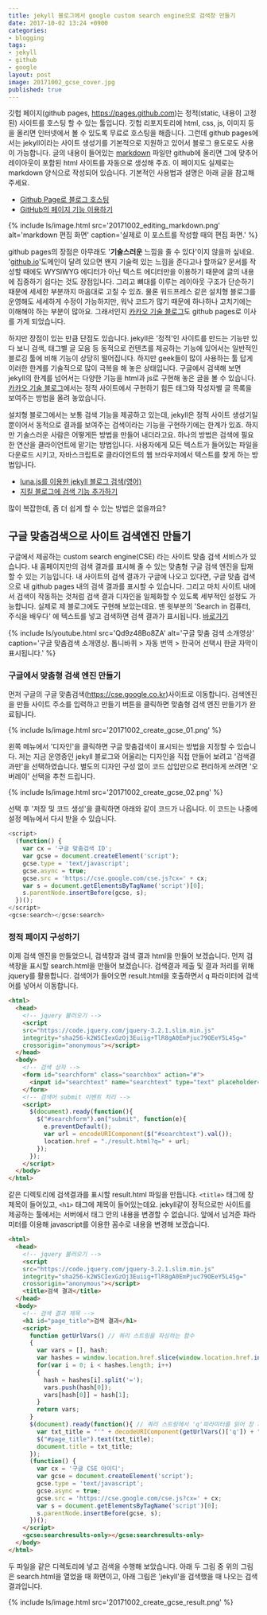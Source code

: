 ```yaml
---
title: jekyll 블로그에서 google custom search engine으로 검색창 만들기
date: 2017-10-02 13:24 +0900
categories:
- blogging
tags:
- jekyll
- github
- google
layout: post
image: 20171002_gcse_cover.jpg
published: true
---
```


깃헙 페이지(github pages, <https://pages.github.com>)는 정적(static, 내용이 고정된) 사이트를 호스팅 할 수 있는 툴입니다. 깃헙 리포지토리에 html, css, js, 이미지 등을 올리면 인터넷에서 볼 수 있도록 무료로 호스팅을 해줍니다. 그런데 github pages에서는 jekyll이라는 사이트 생성기를 기본적으로 지원하고 있어서 블로그 용도로도 사용이 가능합니다. 글의 내용이 들어있는 [markdown](https://guides.github.com/features/mastering-markdown/) 파일만 github에 올리면 그에 맞추어 레이아웃이 포함된 html 사이트를 자동으로 생성해 주죠. 이 페이지도 실제로는 markdown 양식으로 작성되어 있습니다. 기본적인 사용법과 설명은 아래 글을 참고해 주세요.

* [Github Page로 블로그 호스팅](http://gjchoi.github.io/env/Github-page%EB%A1%9C-%EB%B8%94%EB%A1%9C%EA%B7%B8-%EB%A7%8C%EB%93%A4%EA%B8%B0/)
* [GitHub의 페이지 기능 이용하기](http://dogfeet.github.io/articles/2012/github-pages.html)

{% include ls/image.html
   src='20171002_editing_markdown.png'
   alt='markdown 편집 화면'
   caption='실제로 이 포스트를 작성할 때의 편집 화면.' %}

github pages의 장점은 아무래도 '**기술스러운** 느낌을 줄 수 있다'이지 않을까 싶네요. '[github.io](github.io)'도메인이 달려 있으면 왠지 기술력 있는 느낌을 준다고나 할까요? 문서를 작성할 때에도 WYSIWYG 에디터가 아닌 텍스트 에디터만을 이용하기 때문에 글의 내용에 집중하기 쉽다는 것도 장점입니다. 그리고 뼈대를 이루는 레이아웃 구조가 단순하기 때문에 세세한 부분까지 마음대로 고칠 수 있죠. 물론 워드프레스 같은 설치형 블로그를 운영해도 세세하게 수정이 가능하지만, 워낙 코드가 많기 때문에 하나하나 고치기에는 이해해야 하는 부분이 많아요. 그래서인지 [카카오 기술 블로그](http://tech.kakao.com/2016/07/07/tech-blog-story/)도 github pages로 이사를 가게 되었습니다.

하지만 장점이 있는 만큼 단점도 있습니다. jekyll은 '정적'인 사이트를 만드는 기능만 있다 보니 검색, 태그별 글 모음 등 동적으로 컨텐츠를 제공하는 기능에 있어서는 일반적인 블로깅 툴에 비해 기능이 상당히 떨어집니다. 하지만 geek들이 많이 사용하는 툴 답게 이러한 한계를 기술적으로 많이 극복을 해 놓은 상태입니다. 구글에서 검색해 보면 jekyll의 한계를 넘어서는 다양한 기능을 html과 js로 구현해 놓은 글을 볼 수 있습니다. [카카오 기술 블로그](http://tech.kakao.com/2016/07/07/tech-blog-story/)에서는 정적 사이트에서 구현하기 힘든 태그와 작성자별 글 목록을 보여주는 방법을 올려 놓았습니다.

설치형 블로그에서는 보통 검색 기능을 제공하고 있는데, jekyll은 정적 사이트 생성기일 뿐이어서 동적으로 결과를 보여주는 검색이라는 기능을 구현하기에는 한계가 있죠. 하지만 기술스러운 사람은 어떻게든 방법을 만들어 내더라고요. 하나의 방법은 검색에 필요한 연산을 클라이언트에 맡기는 방법입니다. 사용자에게 모든 텍스트가 들어있는 파일을 다운로드 시키고, 자바스크립트로 클라이언트의 웹 브라우저에서 텍스트를 찾게 하는 방법입니다.

* [luna.js를 이용한 jekyll 블로그 검색(영어)](https://learn.cloudcannon.com/jekyll/jekyll-search-using-lunr-js/)
* [지킬 블로그에 검색 기능 추가하기](https://imyeonn.github.io/blog/blog/30/)

많이 복잡한데, 좀 더 쉽게 할 수 있는 방법은 없을까요?

## 구글 맞춤검색으로 사이트 검색엔진 만들기

구글에서 제공하는 custom search engine(CSE) 라는 사이트 맞춤 검색 서비스가 있습니다. 내 홈페이지만의 검색 결과를 표시해 줄 수 있는 맞춤형 구글 검색 엔진을 탑재할 수 있는 기능입니다. 내 사이트의 검색 결과가 구글에 나오고 있다면, 구글 맞춤 검색으로 내 github pages 내의 검색 결과를 표시할 수 있습니다. 그리고 마치 사이트 내에서 검색이 작동하는 것처럼 검색 결과 디자인을 일체화할 수 있도록 세부적인 설정도 가능합니다. 실제로 제 블로그에도 구현해 보았는데요. 맨 윗부분의 'Search in 컴퓨터, 주식을 배우다' 에 텍스트를 넣고 검색하면 검색 결과가 표시됩니다. [바로가기](#searchtext) 

{% include ls/youtube.html
   src='Qd9z48Bo8ZA'
   alt='구글 맞춤 검색 소개영상'
   caption='구글 맞춤검색 소개영상. 톱니바퀴 > 자동 번역 > 한국어 선택시 한글 자막이 표시됩니다.' %}

### 구글에서 맞춤형 검색 엔진 만들기

먼저 구글의 구글 맞춤검색(<https://cse.google.co.kr>)사이트로 이동합니다. 검색엔진을 만들 사이트 주소를 입력하고 만들기 버튼을 클릭하면 맞춤형 검색 엔진 만들기가 완료됩니다.

{% include ls/image.html
   src='20171002_create_gcse_01.png' %}

왼쪽 메뉴에서 '디자인'을 클릭하면 구글 맞춤검색이 표시되는 방법을 지정할 수 있습니다. 저는 지금 운영중인 jekyll 블로그와 어울리는 디자인을 직접 만들어 보려고 '검색결과만'을 선택하였습니다. 별도의 디자인 구성 없이 코드 삽입만으로 편리하게 쓰려면 '오버레이' 선택을 추천 드립니다.

{% include ls/image.html
   src='20171002_create_gcse_02.png' %}

선택 후 '저장 및 코드 생성'을 클릭하면 아래와 같이 코드가 나옵니다. 이 코드는 나중에 설정 메뉴에서 다시 받을 수 있습니다.

```javascript
<script>
  (function() {
    var cx = '구글 맞춤검색 ID';
    var gcse = document.createElement('script');
    gcse.type = 'text/javascript';
    gcse.async = true;
    gcse.src = 'https://cse.google.com/cse.js?cx=' + cx;
    var s = document.getElementsByTagName('script')[0];
    s.parentNode.insertBefore(gcse, s);
  })();
</script>
<gcse:search></gcse:search>
```

### 정적 페이지 구성하기

이제 검색 엔진을 만들었으니, 검색창과 검색 결과 html을 만들어 보겠습니다. 먼저 검색창을 표시할 search.html을 만들어 보겠습니다. 검색결과 제출 및 결과 처리를 위해 jquery를 활용합니다. 검색어가 들어오면 result.html을 호출하면서 q 파라미터에 검색어를 넣어서 이동합니다.

```html
<html>
  <head>
    <!-- jquery 불러오기 -->
    <script
    src="https://code.jquery.com/jquery-3.2.1.slim.min.js"
    integrity="sha256-k2WSCIexGzOj3Euiig+TlR8gA0EmPjuc79OEeY5L45g="
    crossorigin="anonymous"></script>
  </head>
  <body>
    <!-- 검색 상자 -->
    <form id="searchform" class="searchbox" action="#">
      <input id="searchtext" name="searchtext" type="text" placeholder="Search...">
    </form>
    <!-- 검색어 submit 이벤트 처리 -->
    <script>
      $(document).ready(function(){
        $("#searchform").on("submit", function(e){
          e.preventDefault();
          var url = encodeURIComponent($("#searchtext").val());
          location.href = "./result.html?q=" + url;
        });
      });
    </script>
  </body>
</html>
```

같은 디렉토리에 검색결과를 표시할 result.html 파일을 만듭니다. `<title>` 태그에 창 제목이 들어있고, `<h1>` 태그에 제목이 들어있는데요. jekyll같이 정적으로만 사이트를 제공하는 툴에서는 서버에서 태그 안의 내용을 변경할 수 없습니다. 앞에서 넘겨준 파라미터를 이용해 javascript를 이용한 꼼수로 내용을 변경해 보겠습니다.

```html
<html>
  <head>
    <!-- jquery 불러오기 -->
    <script
    src="https://code.jquery.com/jquery-3.2.1.slim.min.js"
    integrity="sha256-k2WSCIexGzOj3Euiig+TlR8gA0EmPjuc79OEeY5L45g="
    crossorigin="anonymous"></script>
    <title>검색 결과</title>
  </head>
  <body>
    <!-- 검색 결과 제목 -->
    <h1 id="page_title">검색 결과</h1>
    <script>
      function getUrlVars() // 쿼리 스트링을 파싱하는 함수
      {
        var vars = [], hash;
        var hashes = window.location.href.slice(window.location.href.indexOf('?') + 1).split('&');
        for(var i = 0; i < hashes.length; i++)
        {
          hash = hashes[i].split('=');
          vars.push(hash[0]);
          vars[hash[0]] = hash[1];
        }
        return vars;
      }
      $(document).ready(function(){ // 쿼리 스트링에서 'q'파라미터를 읽어 창 제목과 표시 제목을 바꿈
        var txt_title = "'" + decodeURIComponent(getUrlVars()['q']) + "' - 검색 결과"
        $("#page_title").text(txt_title);
        document.title = txt_title;
      });
      (function() {
        var cx = '구글 CSE 아이디';
        var gcse = document.createElement('script');
        gcse.type = 'text/javascript';
        gcse.async = true;
        gcse.src = 'https://cse.google.com/cse.js?cx=' + cx;
        var s = document.getElementsByTagName('script')[0];
        s.parentNode.insertBefore(gcse, s);
      })();
    </script>
    <gcse:searchresults-only></gcse:searchresults-only>
  </body>
</html>
```

두 파일을 같은 디렉토리에 넣고 검색을 수행해 보았습니다. 아래 두 그림 중 위의 그림은 search.html을 열었을 때 화면이고, 아래 그림은 'jekyll'을 검색했을 때 나오는 검색 결과입니다.

{% include ls/image.html
   src='20171002_create_gcse_result.png' %}
